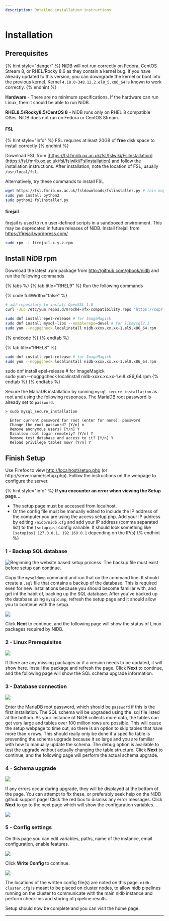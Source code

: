 ```yaml
---
description: Detailed installation instructions
---
```


# Installation

## Prerequisites

{% hint style="danger" %}
NiDB will not run correctly on Fedora, CentOS Stream 8, or RHEL/Rocky 8.6 as they contain a kernel bug. If you have already updated to this version, you can downgrade the kernel or boot into the previous kernel. Kernel `4.18.0-348.12.2.el8_5.x86_64` is known to work correctly.
{% endhint %}

**Hardware** - There are no minimum specifications. If the hardware can run Linux, then it should be able to run NiDB.

**RHEL8.5/Rocky8.5/CentOS 8** - NiDB runs only on RHEL 8 compatible OSes. NiDB does not run on Fedora or CentOS Stream.

#### FSL

{% hint style="info" %}
FSL requires at least 20GB of **free** disk space to install correctly
{% endhint %}

Download FSL from [https://fsl.fmrib.ox.ac.uk/fsl/fslwiki/FslInstallation](https://fsl.fmrib.ox.ac.uk/fsl/fslwiki/FslInstallation) and follow the installation instructions. After installation, note the location of FSL, usually `/usr/local/fsl`.

Alternatively, try these commands to install FSL

```bash
wget https://fsl.fmrib.ox.ac.uk/fsldownloads/fslinstaller.py # this may work
sudo yum install python2
sudo python2 fslinstaller.py
```

#### firejail

firejail is used to run user-defined scripts in a sandboxed environment. This may be deprecated in future releases of NiDB. Install firejail from https://firejail.wordpress.com/

```bash
sudo rpm -i firejail-x.y.z.rpm
```

## Install NiDB rpm

Download the latest .rpm package from http://github.com/gbook/nidb and run the following commands

{% tabs %}
{% tab title="RHEL9" %}
Run the following commands

{% code fullWidth="false" %}
```bash
# add repository to install OpenSSL 1.0
curl -JLo /etc/yum.repos.d/mroche-vfx-compatibility.repo "https://copr.fedorainfracloud.org/coprs/mroche/vfx-compatibility/repo/epel-9/mroche-vfx-compatibility-epel-9.repo"

sudo dnf install epel-release # for ImageMagick
sudo dnf install mysql-libs --enablerepo=devel # for libmysql2.1
sudo yum --nogpgcheck localinstall nidb-xxxx.xx.xx-1.el9.x86_64.rpm
```
{% endcode %}
{% endtab %}

{% tab title="RHEL8" %}
```bash
sudo dnf install epel-release # for ImageMagick
sudo yum --nogpgcheck localinstall nidb-xxxx.xx.xx-1.el8.x86_64.rpm
```

sudo dnf install epel-release # for ImageMagick\
sudo yum --nogpgcheck localinstall nidb-xxxx.xx.xx-1.el8.x86\_64.rpm
{% endtab %}
{% endtabs %}

Secure the MariaDB installation by running `mysql_secure_installation` as root and using the following responses. The MariaDB root password is already set to `password`.

```
> sudo mysql_secure_installation
  
  Enter current password for root (enter for none): password
  Change the root password? [Y/n] n
  Remove anonymous users? [Y/n] Y
  Disallow root login remotely? [Y/n] Y
  Remove test database and access to it? [Y/n] Y
  Reload privilege tables now? [Y/n] Y
```

## Finish Setup

Use Firefox to view [http://localhost/setup.php](http://localhost/setup.php) (or http://servername/setup.php). Follow the instructions on the webpage to configure the server.

{% hint style="info" %}
**If you encounter an error when viewing the Setup page...**

* The setup page must be accessed from localhost.
* Or the config file must be manually edited to include the IP address of the computer you are using the access setup.php. Add your IP address by editing `/nidb/nidb.cfg` and add your IP address (comma separated list) to the `[setupips]` config variable. It should look something like `[setupips] 127.0.0.1, 192.168.0.1` depending on the IP(s)
{% endhint %}

### **1 - Backup SQL database**

![Beginning the website based setup process. The backup file must exist before setup can continue.](https://user-images.githubusercontent.com/8302215/162640572-c1d6ff3f-20d9-4caa-9a95-8602a220c91e.png)

Copy the `mysqldump` command and run that on the command line. It should create a `.sql` file that contains a backup of the database. This is required even for new installations because you should become familiar with, and get int the habit of, backing up the SQL database. After you've backed up the database using `mysqldump`, refresh the setup page and it should allow you to continue with the setup.

![](https://user-images.githubusercontent.com/8302215/162640676-6ea51f70-8fa5-4de3-ae0e-378f7a975c5f.png)

Click **Next** to continue, and the following page will show the status of Linux packages required by NiDB.

### 2 - Linux Prerequisites

![](https://user-images.githubusercontent.com/8302215/162640726-9654b0dd-36bb-4eee-b103-a9e5c4224399.png)

If there are any missing packages or if a version needs to be updated, it will show here. Install the package and refresh the page. Click **Next** to continue, and the following page will show the SQL schema upgrade information.

### 3 - Database connection

![](https://user-images.githubusercontent.com/8302215/162640778-a5cf1971-7030-44d6-9381-508aa021b76e.png)

Enter the MariaDB root password, which should be `password` if this is the first installation. The SQL schema will be upgraded using the .sql file listed at the bottom. As your instance of NiDB collects more data, the tables can get very large and tables over 100 million rows are possible. This will cause the setup webpage to time out, so there is an option to skip tables that have more than x rows. This should really only be done if a specific table is preventing the schema upgrade because it so large and you are familiar with how to manually update the schema. The debug option is available to test the upgrade without actually changing the table structure. Click **Next** to continue, and the following page will perform the actual schema upgrade.

### 4 - Schema upgrade

![](https://user-images.githubusercontent.com/8302215/162641016-ce2bde85-f818-472d-b48a-e66329ca9cba.png)

If any errors occur during upgrade, they will be displayed at the bottom of the page. You can attempt to fix these, or preferably seek help on the NiDB github support page! Click the red box to dismiss any error messages. Click **Next** to go to the next page which will show the configuration variables.

![](https://user-images.githubusercontent.com/8302215/162641071-6d7c71da-c4ad-4d9f-9265-a7d075d59521.png)

### 5 - Config settings

On this page you can edit variables, paths, name of the instance, email configuration, enable features.

![](https://user-images.githubusercontent.com/8302215/162641160-ce57d223-941f-43ba-8c35-d08837998d49.png)

Click **Write Config** to continue.

![](https://user-images.githubusercontent.com/8302215/162641179-b36025a1-4923-42a3-a83c-d77f90f00180.png)

The locations of the written config file(s) are noted on this page. `nidb-cluster.cfg` is meant to be placed on cluster nodes, to allow nidb pipelines running on the cluster to communicate with the main nidb instance and perform check-ins and storing of pipeline results.

Setup should now be complete and you can visit the home page.

***
